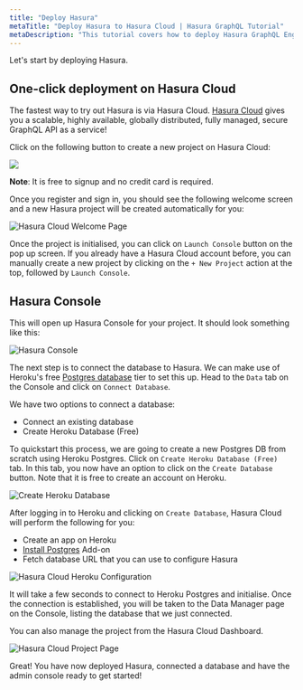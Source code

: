 ```yaml
---
title: "Deploy Hasura"
metaTitle: "Deploy Hasura to Hasura Cloud | Hasura GraphQL Tutorial"
metaDescription: "This tutorial covers how to deploy Hasura GraphQL Engine on Hasura Cloud using one-click deployment and access the Hasura Console"
---
```


Let's start by deploying Hasura.

## One-click deployment on Hasura Cloud

The fastest way to try out Hasura is via Hasura Cloud. [Hasura Cloud](https://hasura.io/cloud/) gives you a scalable, highly available, globally distributed, fully managed, secure GraphQL API as a service!

Click on the following button to create a new project on Hasura Cloud:

<a href="https://cloud.hasura.io/?pg=learn-hasura-backend&plcmt=body&tech=default" target="_blank"><img src="https://graphql-engine-cdn.hasura.io/assets/main-site/deploy-hasura-cloud.png" /></a>

**Note**: It is free to signup and no credit card is required.

Once you register and sign in, you should see the following welcome screen and a new Hasura project will be created automatically for you:

![Hasura Cloud Welcome Page](https://graphql-engine-cdn.hasura.io/learn-hasura/assets/graphql-hasura/hasura-cloud-welcome.png)

Once the project is initialised, you can click on `Launch Console` button on the pop up screen. If you already have a Hasura Cloud account before, you can manually create a new project by clicking on the `+ New Project` action at the top, followed by `Launch Console`.

## Hasura Console

This will open up Hasura Console for your project. It should look something like this:

![Hasura Console](https://graphql-engine-cdn.hasura.io/learn-hasura/assets/graphql-hasura/hasura-console.png)

The next step is to connect the database to Hasura. We can make use of Heroku's free [Postgres database](https://hasura.io/learn/database/postgresql/what-is-postgresql/) tier to set this up. Head to the `Data` tab on the Console and click on `Connect Database`.

We have two options to connect a database:

- Connect an existing database
- Create Heroku Database (Free)

To quickstart this process, we are going to create a new Postgres DB from scratch using Heroku Postgres. Click on `Create Heroku Database (Free)` tab. In this tab, you now have an option to click on the `Create Database` button. Note that it is free to create an account on Heroku.

![Create Heroku Database](https://graphql-engine-cdn.hasura.io/learn-hasura/assets/graphql-hasura/create-heroku-database.png)

After logging in to Heroku and clicking on `Create Database`, Hasura Cloud will perform the following for you:

- Create an app on Heroku
- [Install Postgres](https://hasura.io/learn/database/postgresql/installation/installing-postgresql/) Add-on
- Fetch database URL that you can use to configure Hasura

![Hasura Cloud Heroku Configuration](https://graphql-engine-cdn.hasura.io/learn-hasura/assets/graphql-hasura/hasura-cloud-heroku-setup.png)

It will take a few seconds to connect to Heroku Postgres and initialise. Once the connection is established, you will be taken to the Data Manager page on the Console, listing the database that we just connected.

You can also manage the project from the Hasura Cloud Dashboard.

![Hasura Cloud Project Page](https://graphql-engine-cdn.hasura.io/learn-hasura/assets/graphql-hasura/hasura-cloud-project-page.png)

Great! You have now deployed Hasura, connected a database and have the admin console ready to get started!
